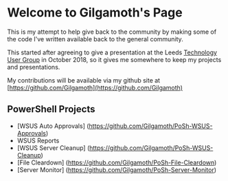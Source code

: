 # Welcome to Gilgamoth's Page

This is my attempt to help give back to the community by making some of the code I've written available back to the general community.

This started after agreeing to give a presentation at the Leeds [Technology User Group](https://www.technologyug.co.uk/) in October 2018, so it gives me somewhere to keep my projects and presentations.

My contributions will be available via my github site at [https://github.com/Gilgamoth](https://github.com/Gilgamoth)

## PowerShell Projects
* [WSUS Auto Approvals] (https://github.com/Gilgamoth/PoSh-WSUS-Approvals)
* WSUS Reports
* [WSUS Server Cleanup] (https://github.com/Gilgamoth/PoSh-WSUS-Cleanup)
* [File Cleardown] (https://github.com/Gilgamoth/PoSh-File-Cleardown)
* [Server Monitor] (https://github.com/Gilgamoth/PoSh-Server-Monitor)
